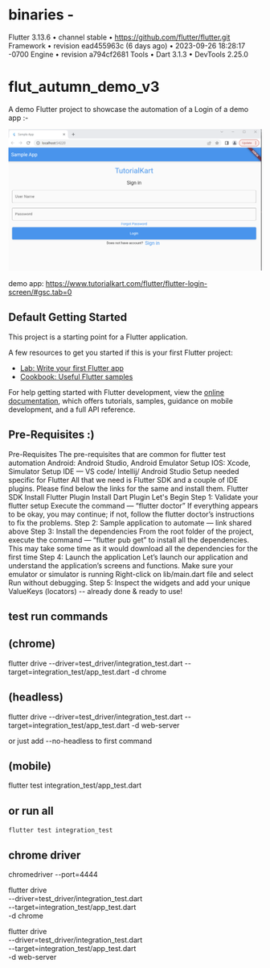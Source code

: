 # binaries -
Flutter 3.13.6 • channel stable • https://github.com/flutter/flutter.git
Framework • revision ead455963c (6 days ago) • 2023-09-26 18:28:17 -0700
Engine • revision a794cf2681
Tools • Dart 3.1.3 • DevTools 2.25.0

# flut_autumn_demo_v3

A demo Flutter project to showcase the automation of a Login of a demo app :-

![img.png](img.png)

demo app: https://www.tutorialkart.com/flutter/flutter-login-screen/#gsc.tab=0

## Default Getting Started

This project is a starting point for a Flutter application.

A few resources to get you started if this is your first Flutter project:

- [Lab: Write your first Flutter app](https://docs.flutter.dev/get-started/codelab)
- [Cookbook: Useful Flutter samples](https://docs.flutter.dev/cookbook)

For help getting started with Flutter development, view the
[online documentation](https://docs.flutter.dev/), which offers tutorials,
samples, guidance on mobile development, and a full API reference.

## Pre-Requisites :)
Pre-Requisites
The pre-requisites that are common for flutter test automation
Android: Android Studio, Android Emulator Setup
IOS: Xcode, Simulator Setup
IDE — VS code/ Intellij/ Android Studio
Setup needed specific for Flutter
All that we need is Flutter SDK and a couple of IDE plugins. Please find below the links for the same and install them.
Flutter SDK
Install Flutter Plugin
Install Dart Plugin
Let's Begin
Step 1: Validate your flutter setup
Execute the command — “flutter doctor” If everything appears to be okay, you may continue; if not, follow the flutter doctor’s instructions to fix the problems.
Step 2: Sample application to automate — link shared above
Step 3: Install the dependencies
From the root folder of the project, execute the command — “flutter pub get” to install all the dependencies. This may take some time as it would download all the dependencies for the first time
Step 4: Launch the application
Let’s launch our application and understand the application’s screens and functions. Make sure your emulator or simulator is running
Right-click on lib/main.dart file and select Run without debugging.
Step 5: Inspect the widgets and add your unique ValueKeys (locators) -- already done & ready to use!

## test run commands
## (chrome)
flutter drive --driver=test_driver/integration_test.dart --target=integration_test/app_test.dart -d chrome
## (headless)
flutter drive --driver=test_driver/integration_test.dart --target=integration_test/app_test.dart -d web-server

or just add
--no-headless
to first command

## (mobile)
flutter test integration_test/app_test.dart
## or run all
    flutter test integration_test

## chrome driver
chromedriver --port=4444

flutter drive \
  --driver=test_driver/integration_test.dart \
  --target=integration_test/app_test.dart \
  -d chrome

  flutter drive \
  --driver=test_driver/integration_test.dart \
  --target=integration_test/app_test.dart \
  -d web-server